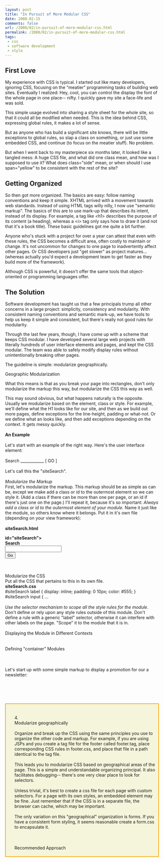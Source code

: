 ```yaml
---
layout: post
title: "In Pursuit of More Modular CSS"
date: 2008-02-15
comments: false
url: /2008/02/in-pursuit-of-more-modular-css.html
permalink: /2008/02/in-pursuit-of-more-modular-css.html
tags:
 - css
 - software development
 - style
---
```


## First Love
  
My experience with CSS is typical. I started out like many developers, ignoring CSS, focusing on the "meatier" programming tasks of building web sites. Eventually I realized: Hey, cool, you can control the display the font of the whole page in one place-- nifty. I quickly gave my site a face-life and was sold.  
  
This simple usage evolved into sharing a style sheet for the whole site, so that it could all be modified when needed. This is the idea behind CSS, expressing global rules, it makes a lot of sense.  
  
But as anyone who has build a significant site knows, there will be little exceptions to global rules, so slap a class on something, or just use some embedded CSS, and continue (to focus on the meatier stuff). No problem.  
  
But when I went back to my masterpiece six months later, it looked like a tangled mess: A huge CSS file, and what did one class mean, and how was I supposed to use it? What does class="side" mean, or when should I use span="yellow" to be consistent with the rest of the site?  
  

## Getting Organized
  
So then got more organized. The basics are easy: follow naming conventions and keep it simple. XHTML arrived with a movement towards web standards. Instead of using HTML tags willy nilly, I now use "semantic markup". The basics of this are to use mark-up that describes its intent, instead of its display. For example, a tag like \<h1\> describes the purpose of its content (a heading), whereas a \<i\> tag only says how to draw it (and not that it's a book title). These basic guidelines got me quite a bit further.  
  
Anyone who's stuck with a project for over a year can attest that even with these rules, the CSS becomes a difficult area, often costly to maintain or change. It's not uncommon for changes to one page to inadvertently affect other pages. Or CSS developers just "get slower" as project matures... (whereas actually you'd expect a development team to get faster as they build more of the framework).  
  
Although CSS is powerful, it doesn't offer the same tools that object-oriented or programming languages offer.  
  

## The Solution
  
  
Software development has taught us that a few principals trump all other concerns in a large project: simplicity, consistency and modularity. With consistent naming conventions and semantic mark-up, we have tools to help us keep it simple and consistent, but there's really not good rules for modularity.   
  
Through the last few years, though, I have come up with a scheme that keeps CSS modular. I have developed several large web projects with literally hundreds of user interface elements and pages, and kept the CSS modular. The team was able to safely modify display rules without unintentionally breaking other pages.  
  
The guideline is simple: modularize geographically.  
  
Geographic Modularization  
  
What this means is that as you break your page into rectangles, don't only modularize the markup this way, but modularize the CSS this way as well.  
  
This may sound obvious, but what happens naturally is the opposite. Usually we modularize based on the element, class or style. For example, we'll define what the H1 looks like for our site, and then as we build out more pages, define exceptions for the line-height, padding or what-not. Or we define what an <label> looks like, and then add exceptions depending on the context. It gets messy quickly.<br><br><span style="font-weight: bold;">An Example</span><br><br>Let's start
      with an example of the right way. Here's the user interface element:<br><br>Search ____________ [
      GO ]<br><br>Let's call this the "siteSearch".<br><br><span style="font-style:
      italic;">Modularize the Markup </span><br>First, let's modularize the markup. This markup should
      be as simple as can be, except we make add a class or id to the outermost element so we can style it. (Add a class
      if there can be more than one per page, or an id if there's just one on the page.) I'll repeat it, because it's so
      important: <span style="font-style: italic;">Always add a class or id to the outermost element of your
      module.</span> Name it just like the module, so others know where it belongs. Put it in it's own file
      (depending on your view framework):<br><br><span style="font-weight: bold;">siteSearch.html</span><br><form action="/siteSearch.html" style="font-weight: bold;">id="siteSearch"&gt;<br><label>Search</label><br><input type="text"><br><input type="submit" value="Go"><br>
</form>
<br><br>Modularize the CSS<br>Put all the CSS that pertains to this in its own file.<br><span style="font-weight: bold;">siteSearch.css</span><br>#siteSearch label { display: inline; padding:
      0 10px; color: #555; }<br>#siteSearch input { ...<br><br><span style="font-style:
      italic;">Use the selector mechanism to scope all the style rules for the module</span>. Don't define or
      rely upon any style rules outside of this module. Don't define a rule with a generic "label" selector, otherwise
      it can interfere with other labels on the page. "Scope" it to the module that it is in.<br><br>Displaying
      the Module in Different Contexts<br><br><br>Defining "container" Modules<br><br><br><br>Let's start up with some simple markup to display a promotion for our a newsletter:<br><div>
<br><br><br><br><br>
</div>
<div style="border: 2px
      solid orange; padding: 5px; background-color: beige;">
<br><ul>4.<br> Modularize
      geographically<br><br> Organize and break up the CSS using the same principles you use to organize
      the other code and markup. For example, if you are using JSPs and you create a tag file for the footer called
      footer.tag, place corresponding CSS rules in footer.css, and place that file in a path identical to the tag file.<br><br> This leads you to modularize CSS based on geographical areas of the page. This is a simple and
      understandable organizing principal. It also facilitates debugging-- there's one very clear place to look for
      selectors.<br><br> Unless trivial, it's best to create a css file for each page with custom
      selectors. For a page with its own styles, an embedded <style></style> element may be fine. Just
      remember that if the CSS is in a separate file, the browser can cache, which may be important.<br><br>
      The only variation on this "geographical" organization is forms. If you have a consistent form styling, it seems
      reasonable create a form.css to encapsulate it.<br><br><br><br>Recommended
      Approach</ul>
</div>
    </label>